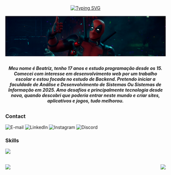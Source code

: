 <div align="center">
<a href="https://git.io/typing-svg">
<img src="https://readme-typing-svg.demolab.com?font=Fira+Code&weight=700&pause=1000&color=8E2939&width=435&size=22&lines=%E2%8B%86%EF%BD%A1Welcome+to+my+profile!!+%3A)+%E2%9C%A7%EF%BD%A1" alt="Typing SVG"/>
</a>
</div>
<br>
<img align="center" alt="" src="./.imgs/header.png">

##

<!--Sobre mim-->
<p font-size="15px" align="center"><strong><i>Meu nome é Beatriz, tenho 17 anos e estudo programação desde os 15. Comecei com interesse em desenvolvimento web por um trabalho escolar e estou focada no estudo de Backend. Pretendo iniciar a faculdade de Análise e Desenvolvimento de Sistemas Ou Sistemas de Informação em 2025. Amo desafios e principalmente tecnologia desde nova, quando descobri que poderia entrar neste mundo e criar sites, aplicativos e jogos, tudo melhorou.</i></strong></p>

##

</div>

<img align="right" alt="" height="190px" src="./.imgs/mario2.gif">

<h3 align="left">Contact</h3>


![E-mail](https://img.shields.io/badge/Gmail-000?style=for-the-badge&logo=gmail&logoColor=691e19&color:FFF")
![LinkedIn](https://img.shields.io/badge/LinkedIn-000?style=for-the-badge&logo=linkedin&&logoColor=691e19&color:FFF")
![Instagram](https://img.shields.io/badge/Instagram-000?style=for-the-badge&logo=instagram&logoColor=691e19&color:FFF")
![Discord](https://img.shields.io/badge/Discord-000?style=for-the-badge&logo=discord&logoColor=691e19&color:FFF)

<h3 align="left" color="#8E2939">Skills</h3>
<div>
 <a href="https://skillicons.dev">
    <img src="https://skillicons.dev/icons?i=git,java,mysql" />
  </a>
</div>

##
<div>
<img height="170em" src="https://github-readme-stats.vercel.app/api?username=anuraghazra&show_icons=true&theme=shadow_red">
<img align="right" height="170em" src="https://github-readme-stats.vercel.app/api/top-langs/?username=trizwz&langs_count=8&theme=shadow_red">
</div>
